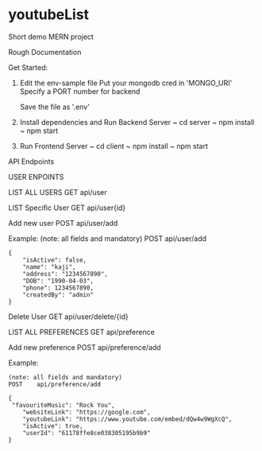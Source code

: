 # youtubeList
Short demo MERN project 

Rough Documentation

Get Started:

1. Edit the env-sample file
	Put your mongodb cred in 'MONGO_URI'
	Specify a PORT number for backend
	
	Save the file as '.env'

2. Install dependencies and Run Backend Server
~ cd server 
~ npm install
~ npm start

3. Run Frontend Server
~ cd client
~ npm install 
~ npm start







API Endpoints


USER ENPOINTS


LIST ALL USERS
GET    api/user


LIST Specific User
GET	api/user{id}

Add new user
POST	api/user/add

Example:
	(note: all fields and mandatory)
	POST 	api/user/add
		
	{	
		"isActive": false,
		"name": "kaji",
		"address": "1234567890",
		"DOB": "1990-04-03",
		"phone": 1234567890,
		"createdBy": "admin"
	}

Delete User
GET	api/user/delete/{id}




LIST ALL PREFERENCES
GET    api/preference

Add new preference
POST	api/preference/add

Example:

	(note: all fields and mandatory)
	POST 	api/preference/add

	{
   	 "favouriteMusic": "Rock You",
    	"websiteLink": "https://google.com",
    	"youtubeLink": "https://www.youtube.com/embed/dQw4w9WgXcQ",
    	"isActive": true,
    	"userId": "61178ffe8ce038305195b9b9"
	}




